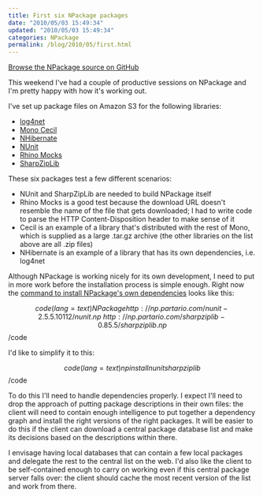 ```yaml
---
title: First six NPackage packages
date: "2010/05/03 15:49:34"
updated: "2010/05/03 15:49:34"
categories: NPackage
permalink: /blog/2010/05/first.html
---
```

[Browse the NPackage source on GitHub](http://github.com/timrobinson/NPackage)

This weekend I've had a couple of productive sessions on NPackage and I'm pretty happy with how it's working out.

I've set up package files on Amazon S3 for the following libraries:

 * [log4net](http://np.partario.com/log4net-1.2.10/log4net.np)
 * [Mono Cecil](http://np.partario.com/cecil-0.6/cecil.np)
 * [NHibernate](http://np.partario.com/nhibernate-2.1.2/nhibernate.np)
 * [NUnit](http://np.partario.com/nunit-2.5.5.10112/nunit.np)
 * [Rhino Mocks](http://np.partario.com/rhino.mocks-3.6/rhino.mocks.np)
 * [SharpZipLib](http://np.partario.com/sharpziplib-0.85.5/sharpziplib.np)

These six packages test a few different scenarios:

 * NUnit and SharpZipLib are needed to build NPackage itself
 * Rhino Mocks is a good test because the download URL doesn't resemble the name of the file that gets downloaded; I had to write code to parse the HTTP Content-Disposition header to make sense of it
 * Cecil is an example of a library that's distributed with the rest of Mono, which is supplied as a large .tar.gz archive (the other libraries on the list above are all .zip files)
 * NHibernate is an example of a library that has its own dependencies, i.e. log4net

Although NPackage is working nicely for its own development, I need to put in more work before the installation process is simple enough. Right now the [command to install NPackage's own dependencies](http://github.com/timrobinson/NPackage/blob/master/scripts/install) looks like this:

$$code(lang=text)
NPackage http://np.partario.com/nunit-2.5.5.10112/nunit.np \
         http://np.partario.com/sharpziplib-0.85.5/sharpziplib.np
$$/code

I'd like to simplify it to this:

$$code(lang=text)
np install nunit sharpziplib
$$/code

To do this I'll need to handle dependencies properly. I expect I'll need to drop the approach of putting package descriptions in their own files: the client will need to contain enough intelligence to put together a dependency graph and install the right versions of the right packages. It will be easier to do this if the client can download a central package database list and make its decisions based on the descriptions within there.

I envisage having local databases that can contain a few local packages and delegate the rest to the central list on the web. I'd also like the client to be self-contained enough to carry on working even if this central package server falls over: the client should cache the most recent version of the list and work from there.
